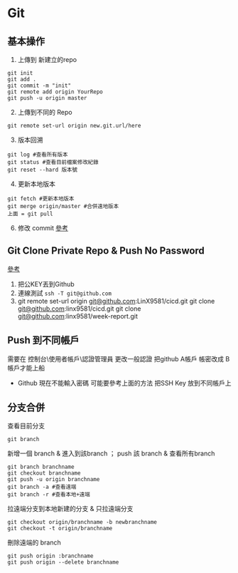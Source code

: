 # Git

## 基本操作
1. 上傳到 新建立的repo
```
git init 
git add .
git commit -m "init"
git remote add origin YourRepo
git push -u origin master
```
2. 上傳到不同的 Repo
```
git remote set-url origin new.git.url/here
```

3. 版本回溯
```
git log #查看所有版本
git status #查看目前檔案修改紀錄
git reset --hard 版本號
```
4. 更新本地版本
```
git fetch #更新本地版本
git merge origin/master #合併遠地版本
上面 = git pull
```


6. 修改 commit
[參考](https://gitbook.tw/chapters/rewrite-history/change-commit-message.html)

## Git Clone Private Repo & Push No Password
[參考](https://aben20807.blogspot.com/2018/03/1070302-git-push-ssh-key.html)
1. 把公KEY丟到Github
2. 連線測試 
```ssh -T git@github.com```
3. git remote set-url origin git@github.com:LinX9581/cicd.git
git clone git@github.com:linx9581/cicd.git
git clone git@github.com:linx9581/week-report.git

## Push 到不同帳戶
需要在  控制台\使用者帳戶\認證管理員
更改一般認證
把github A帳戶 帳密改成 B帳戶才能上船
* Github 現在不能輸入密碼 可能要參考上面的方法 把SSH Key 放到不同帳戶上

## 分支合併

查看目前分支
```
git branch
```
新增一個 branch & 進入到該branch ； push 該 branch & 查看所有branch
```
git branch branchname
git checkout branchname
git push -u origin branchname 
git branch -a #查看遠端
git branch -r #查看本地+遠端
```

拉遠端分支到本地新建的分支 & 只拉遠端分支
```
git checkout origin/branchname -b newbranchname 
git checkout -t origin/branchname
```
刪除遠端的 branch
```
git push origin :branchname 
git push origin --delete branchname
```
